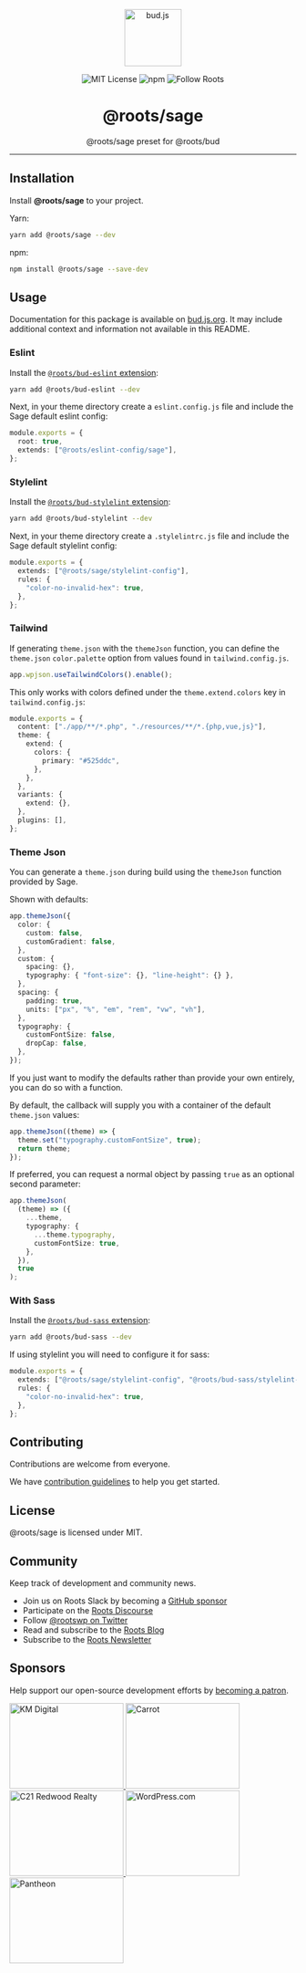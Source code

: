 <p align="center"><img src="https://cdn.roots.io/app/uploads/logo-bud.svg" height="100" alt="bud.js" /></p>

<p align="center">
  <img alt="MIT License" src="https://img.shields.io/github/license/roots/bud?color=%23525ddc&style=flat-square" />
  <img alt="npm" src="https://img.shields.io/npm/v/@roots/bud.svg?color=%23525ddc&style=flat-square" />
  <img alt="Follow Roots" src="https://img.shields.io/twitter/follow/rootswp.svg?color=%23525ddc&style=flat-square" />
</p>

<h1 align="center"><strong>@roots/sage</strong></h1>

<p align="center">
  @roots/sage preset for @roots/bud
</p>

---

## Installation

Install **@roots/sage** to your project.

Yarn:

```sh
yarn add @roots/sage --dev
```

npm:

```sh
npm install @roots/sage --save-dev
```

## Usage

Documentation for this package is available on [bud.js.org](https://bud.js.org/extensions/sage). It may include additional context and information not available in this README.

### Eslint

Install the [`@roots/bud-eslint` extension](https://bud.js.org/extensions/bud-eslint):

```sh npm2yarn
yarn add @roots/bud-eslint --dev
```

Next, in your theme directory create a `eslint.config.js` file and include the Sage default eslint config:

```ts
module.exports = {
  root: true,
  extends: ["@roots/eslint-config/sage"],
};
```

### Stylelint

Install the [`@roots/bud-stylelint` extension](/extensions/bud-sass):

```sh npm2yarn
yarn add @roots/bud-stylelint --dev
```

Next, in your theme directory create a `.stylelintrc.js` file and include the Sage default stylelint config:

```ts
module.exports = {
  extends: ["@roots/sage/stylelint-config"],
  rules: {
    "color-no-invalid-hex": true,
  },
};
```

### Tailwind

If generating `theme.json` with the `themeJson` function, you can define the `theme.json` `color.palette` option from values found in `tailwind.config.js`.

```ts title="bud.config.js"
app.wpjson.useTailwindColors().enable();
```

This only works with colors defined under the `theme.extend.colors` key in `tailwind.config.js`:

```ts title="tailwind.config.js"
module.exports = {
  content: ["./app/**/*.php", "./resources/**/*.{php,vue,js}"],
  theme: {
    extend: {
      colors: {
        primary: "#525ddc",
      },
    },
  },
  variants: {
    extend: {},
  },
  plugins: [],
};
```

### Theme Json

You can generate a `theme.json` during build using the `themeJson` function provided by Sage.

Shown with defaults:

```ts title="bud.config.js"
app.themeJson({
  color: {
    custom: false,
    customGradient: false,
  },
  custom: {
    spacing: {},
    typography: { "font-size": {}, "line-height": {} },
  },
  spacing: {
    padding: true,
    units: ["px", "%", "em", "rem", "vw", "vh"],
  },
  typography: {
    customFontSize: false,
    dropCap: false,
  },
});
```

If you just want to modify the defaults rather than provide your own entirely, you can do so with a function.

By default, the callback will supply you with a container of the default `theme.json` values:

```ts title="bud.config.js"
app.themeJson((theme) => {
  theme.set("typography.customFontSize", true);
  return theme;
});
```

If preferred, you can request a normal object by passing `true` as an optional second parameter:

```ts title="bud.config.js"
app.themeJson(
  (theme) => ({
    ...theme,
    typography: {
      ...theme.typography,
      customFontSize: true,
    },
  }),
  true
);
```

### With Sass

Install the [`@roots/bud-sass` extension](/extensions/bud-sass):

```sh npm2yarn
yarn add @roots/bud-sass --dev
```

If using stylelint you will need to configure it for sass:

```ts
module.exports = {
  extends: ["@roots/sage/stylelint-config", "@roots/bud-sass/stylelint-config"],
  rules: {
    "color-no-invalid-hex": true,
  },
};
```

## Contributing

Contributions are welcome from everyone.

We have [contribution guidelines](https://github.com/roots/guidelines/blob/master/CONTRIBUTING.md) to help you get started.

## License

@roots/sage is licensed under MIT.

## Community

Keep track of development and community news.

- Join us on Roots Slack by becoming a [GitHub
  sponsor](https://github.com/sponsors/roots)
- Participate on the [Roots Discourse](https://discourse.roots.io/)
- Follow [@rootswp on Twitter](https://twitter.com/rootswp)
- Read and subscribe to the [Roots Blog](https://roots.io/blog/)
- Subscribe to the [Roots Newsletter](https://roots.io/subscribe/)

## Sponsors

Help support our open-source development efforts by [becoming a patron](https://www.patreon.com/rootsdev).

<a href="https://k-m.com/">
<img src="https://cdn.roots.io/app/uploads/km-digital.svg" alt="KM Digital" width="200" height="150"/>
</a>
<a href="https://carrot.com/">
<img src="https://cdn.roots.io/app/uploads/carrot.svg" alt="Carrot" width="200" height="150"/>
</a>
<a href="https://www.c21redwood.com/">
<img src="https://cdn.roots.io/app/uploads/c21redwood.svg" alt="C21 Redwood Realty" width="200" height="150"/>
</a>
<a href="https://wordpress.com/">
<img src="https://cdn.roots.io/app/uploads/wordpress.svg" alt="WordPress.com" width="200" height="150"/>
</a>
<a href="https://pantheon.io/">
<img src="https://cdn.roots.io/app/uploads/pantheon.svg" alt="Pantheon" width="200" height="150"/>
</a>
